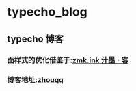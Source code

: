 # typecho_blog

## typecho 博客

### 面样式的优化借鉴于:[zmk.ink 汁墨ㆍ客](https://zmk.ink/)

### 博客地址:[zhouqq](http://www.zhouqq.com/)
